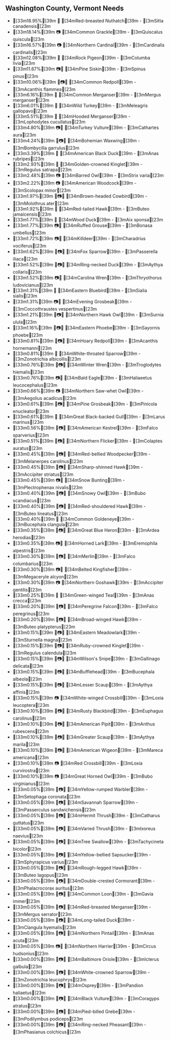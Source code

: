 ## Washington County, Vermont Needs
      
* [33m18.95%[39m	🎤	[34mRed-breasted Nuthatch[39m - [3mSitta canadensis[23m
* [33m18.14%[39m	📷	[34mCommon Grackle[39m - [3mQuiscalus quiscula[23m
* [33m16.57%[39m	📷	[34mNorthern Cardinal[39m - [3mCardinalis cardinalis[23m
* [33m12.08%[39m	🎤	[34mRock Pigeon[39m - [3mColumba livia[23m
* [33m11.67%[39m	📷🎤	[34mPine Siskin[39m - [3mSpinus pinus[23m
* [33m10.06%[39m	🔭📷🎤	[34mCommon Redpoll[39m - [3mAcanthis flammea[23m
* [33m6.16%[39m	🎤	[34mCommon Merganser[39m - [3mMergus merganser[23m
* [33m6.01%[39m	🎤	[34mWild Turkey[39m - [3mMeleagris gallopavo[23m
* [33m5.51%[39m	🎤	[34mHooded Merganser[39m - [3mLophodytes cucullatus[23m
* [33m4.80%[39m	📷🎤	[34mTurkey Vulture[39m - [3mCathartes aura[23m
* [33m4.24%[39m	🔭📷🎤	[34mBohemian Waxwing[39m - [3mBombycilla garrulus[23m
* [33m3.39%[39m	🎤	[34mAmerican Black Duck[39m - [3mAnas rubripes[23m
* [33m2.93%[39m	🎤	[34mGolden-crowned Kinglet[39m - [3mRegulus satrapa[23m
* [33m2.48%[39m	📷	[34mBarred Owl[39m - [3mStrix varia[23m
* [33m2.22%[39m	📷	[34mAmerican Woodcock[39m - [3mScolopax minor[23m
* [33m1.97%[39m	🔭📷🎤	[34mBrown-headed Cowbird[39m - [3mMolothrus ater[23m
* [33m1.92%[39m	🎤	[34mRed-tailed Hawk[39m - [3mButeo jamaicensis[23m
* [33m1.77%[39m	🎤	[34mWood Duck[39m - [3mAix sponsa[23m
* [33m1.77%[39m	📷🎤	[34mRuffed Grouse[39m - [3mBonasa umbellus[23m
* [33m1.72%[39m	📷🎤	[34mKilldeer[39m - [3mCharadrius vociferus[23m
* [33m1.62%[39m	🔭📷🎤	[34mFox Sparrow[39m - [3mPasserella iliaca[23m
* [33m1.52%[39m	🔭📷🎤	[34mRing-necked Duck[39m - [3mAythya collaris[23m
* [33m1.52%[39m	📷🎤	[34mCarolina Wren[39m - [3mThryothorus ludovicianus[23m
* [33m1.31%[39m	🎤	[34mEastern Bluebird[39m - [3mSialia sialis[23m
* [33m1.31%[39m	📷🎤	[34mEvening Grosbeak[39m - [3mCoccothraustes vespertinus[23m
* [33m1.21%[39m	🔭📷🎤	[34mNorthern Hawk Owl[39m - [3mSurnia ulula[23m
* [33m1.16%[39m	🔭📷🎤	[34mEastern Phoebe[39m - [3mSayornis phoebe[23m
* [33m0.81%[39m	🔭📷🎤	[34mHoary Redpoll[39m - [3mAcanthis hornemanni[23m
* [33m0.81%[39m	🎤	[34mWhite-throated Sparrow[39m - [3mZonotrichia albicollis[23m
* [33m0.76%[39m	🔭📷🎤	[34mWinter Wren[39m - [3mTroglodytes hiemalis[23m
* [33m0.76%[39m	📷🎤	[34mBald Eagle[39m - [3mHaliaeetus leucocephalus[23m
* [33m0.66%[39m	📷	[34mNorthern Saw-whet Owl[39m - [3mAegolius acadicus[23m
* [33m0.61%[39m	🔭📷🎤	[34mPine Grosbeak[39m - [3mPinicola enucleator[23m
* [33m0.61%[39m	🎤	[34mGreat Black-backed Gull[39m - [3mLarus marinus[23m
* [33m0.56%[39m	🔭📷🎤	[34mAmerican Kestrel[39m - [3mFalco sparverius[23m
* [33m0.51%[39m	🔭📷🎤	[34mNorthern Flicker[39m - [3mColaptes auratus[23m
* [33m0.45%[39m	🔭📷🎤	[34mRed-bellied Woodpecker[39m - [3mMelanerpes carolinus[23m
* [33m0.45%[39m	🔭📷🎤	[34mSharp-shinned Hawk[39m - [3mAccipiter striatus[23m
* [33m0.45%[39m	📷🎤	[34mSnow Bunting[39m - [3mPlectrophenax nivalis[23m
* [33m0.40%[39m	🔭📷🎤	[34mSnowy Owl[39m - [3mBubo scandiacus[23m
* [33m0.40%[39m	🔭📷🎤	[34mRed-shouldered Hawk[39m - [3mButeo lineatus[23m
* [33m0.40%[39m	🎤	[34mCommon Goldeneye[39m - [3mBucephala clangula[23m
* [33m0.35%[39m	🔭📷🎤	[34mGreat Blue Heron[39m - [3mArdea herodias[23m
* [33m0.35%[39m	📷🎤	[34mHorned Lark[39m - [3mEremophila alpestris[23m
* [33m0.30%[39m	🔭📷🎤	[34mMerlin[39m - [3mFalco columbarius[23m
* [33m0.30%[39m	📷🎤	[34mBelted Kingfisher[39m - [3mMegaceryle alcyon[23m
* [33m0.30%[39m	📷	[34mNorthern Goshawk[39m - [3mAccipiter gentilis[23m
* [33m0.25%[39m	🎤	[34mGreen-winged Teal[39m - [3mAnas crecca[23m
* [33m0.20%[39m	🔭📷🎤	[34mPeregrine Falcon[39m - [3mFalco peregrinus[23m
* [33m0.20%[39m	🔭📷🎤	[34mBroad-winged Hawk[39m - [3mButeo platypterus[23m
* [33m0.15%[39m	🔭📷🎤	[34mEastern Meadowlark[39m - [3mSturnella magna[23m
* [33m0.15%[39m	🔭📷🎤	[34mRuby-crowned Kinglet[39m - [3mRegulus calendula[23m
* [33m0.15%[39m	🔭📷🎤	[34mWilson's Snipe[39m - [3mGallinago delicata[23m
* [33m0.15%[39m	🔭📷🎤	[34mBufflehead[39m - [3mBucephala albeola[23m
* [33m0.15%[39m	🔭📷🎤	[34mLesser Scaup[39m - [3mAythya affinis[23m
* [33m0.15%[39m	📷	[34mWhite-winged Crossbill[39m - [3mLoxia leucoptera[23m
* [33m0.10%[39m	🔭📷🎤	[34mRusty Blackbird[39m - [3mEuphagus carolinus[23m
* [33m0.10%[39m	🔭📷🎤	[34mAmerican Pipit[39m - [3mAnthus rubescens[23m
* [33m0.10%[39m	🔭📷🎤	[34mGreater Scaup[39m - [3mAythya marila[23m
* [33m0.10%[39m	🔭📷🎤	[34mAmerican Wigeon[39m - [3mMareca americana[23m
* [33m0.10%[39m	📷	[34mRed Crossbill[39m - [3mLoxia curvirostra[23m
* [33m0.10%[39m	📷	[34mGreat Horned Owl[39m - [3mBubo virginianus[23m
* [33m0.05%[39m	🔭📷🎤	[34mYellow-rumped Warbler[39m - [3mSetophaga coronata[23m
* [33m0.05%[39m	🔭📷🎤	[34mSavannah Sparrow[39m - [3mPasserculus sandwichensis[23m
* [33m0.05%[39m	🔭📷🎤	[34mHermit Thrush[39m - [3mCatharus guttatus[23m
* [33m0.05%[39m	🔭📷🎤	[34mVaried Thrush[39m - [3mIxoreus naevius[23m
* [33m0.05%[39m	🔭📷🎤	[34mTree Swallow[39m - [3mTachycineta bicolor[23m
* [33m0.05%[39m	🔭📷🎤	[34mYellow-bellied Sapsucker[39m - [3mSphyrapicus varius[23m
* [33m0.05%[39m	🔭📷🎤	[34mRough-legged Hawk[39m - [3mButeo lagopus[23m
* [33m0.05%[39m	🔭📷🎤	[34mDouble-crested Cormorant[39m - [3mPhalacrocorax auritus[23m
* [33m0.05%[39m	🔭📷🎤	[34mCommon Loon[39m - [3mGavia immer[23m
* [33m0.05%[39m	🔭📷🎤	[34mRed-breasted Merganser[39m - [3mMergus serrator[23m
* [33m0.05%[39m	🔭📷🎤	[34mLong-tailed Duck[39m - [3mClangula hyemalis[23m
* [33m0.05%[39m	🔭📷🎤	[34mNorthern Pintail[39m - [3mAnas acuta[23m
* [33m0.05%[39m	📷🎤	[34mNorthern Harrier[39m - [3mCircus hudsonius[23m
* [33m0.00%[39m	🔭📷🎤	[34mBaltimore Oriole[39m - [3mIcterus galbula[23m
* [33m0.00%[39m	🔭📷🎤	[34mWhite-crowned Sparrow[39m - [3mZonotrichia leucophrys[23m
* [33m0.00%[39m	🔭📷🎤	[34mOsprey[39m - [3mPandion haliaetus[23m
* [33m0.00%[39m	🔭📷🎤	[34mBlack Vulture[39m - [3mCoragyps atratus[23m
* [33m0.00%[39m	🔭📷🎤	[34mPied-billed Grebe[39m - [3mPodilymbus podiceps[23m
* [33m0.00%[39m	🔭📷🎤	[34mRing-necked Pheasant[39m - [3mPhasianus colchicus[23m
